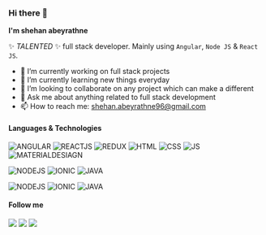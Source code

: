 ### Hi there 👋

**I'm shehan abeyrathne**

✨ _TALENTED_ ✨ full stack developer. Mainly using `Angular`, `Node JS` & `React JS`.

- 🔭 I’m currently working on full stack projects
- 🌱 I’m currently learning new things everyday
- 👯 I’m looking to collaborate on any project which can make a different
- 💬 Ask me about anything related to full stack development
- 📫 How to reach me: shehan.abeyrathne96@gmail.com

#### Languages & Technologies

![ANGULAR](https://img.shields.io/badge/-ANGULAR-dd1b16?style=flat&logo=angular&logoColor=ffffff)
![REACTJS](https://img.shields.io/badge/-REACTJS-61dbfb?style=flat&logo=React&logoColor=ffffff)
![REDUX](https://img.shields.io/badge/-REDUX-764ABC?style=flat&logo=redux&logoColor=ffffff)
![HTML](https://img.shields.io/badge/-HTML-E34F26?style=flat&logo=html5&logoColor=ffffff)
![CSS](https://img.shields.io/badge/-CSS-1572B6?style=flat&logo=css3&logoColor=ffffff)
![JS](https://img.shields.io/badge/-JS-F7DF1E?style=flat&logo=jss&logoColor=ffffff)
![MATERIALDESIAGN](https://img.shields.io/badge/-MATERIALDESIGN-757575?style=flat&logo=materialdesign&logoColor=ffffff)

![NODEJS](https://img.shields.io/badge/-NODEJS-81bd01?style=flat&logo=node.js&logoColor=ffffff)
![IONIC](https://img.shields.io/badge/-IONIC-498aff?style=flat&logo=ionic&logoColor=ffffff)
![JAVA](https://img.shields.io/badge/-JAVA-333333?style=flat&logo=java&logoColor=ffffff)


![NODEJS](https://img.shields.io/badge/-NODEJS-81bd01?style=flat&logo=node.js&logoColor=ffffff)
![IONIC](https://img.shields.io/badge/-IONIC-498aff?style=flat&logo=ionic&logoColor=ffffff)
![JAVA](https://img.shields.io/badge/-JAVA-333333?style=flat&logo=java&logoColor=ffffff)

#### Follow me 

[<img src="https://img.shields.io/badge/-LINKEDIN-0e76a8?style=for-the-badge&logo=linkedin&logoColor=ffffff"/>](https://www.linkedin.com/in/shehan-abeyrathne-58b262152/)
[<img src="https://img.shields.io/badge/-TWITTER-00acee?style=for-the-badge&logo=twitter&logoColor=ffffff"/>](https://twitter.com/shehan_96)
[<img src="https://img.shields.io/badge/-MEDIUM-333333?style=for-the-badge&logo=medium&logoColor=ffffff"/>](https://medium.com/@shehan_abeyrathne)
